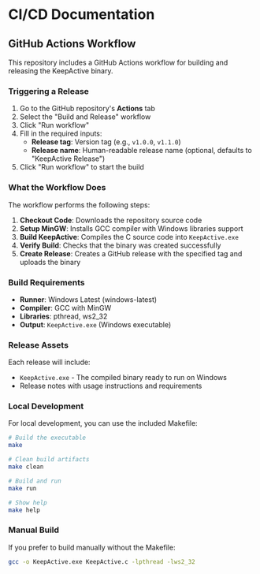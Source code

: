 # CI/CD Documentation

## GitHub Actions Workflow

This repository includes a GitHub Actions workflow for building and releasing the KeepActive binary.

### Triggering a Release

1. Go to the GitHub repository's **Actions** tab
2. Select the "Build and Release" workflow
3. Click "Run workflow"
4. Fill in the required inputs:
   - **Release tag**: Version tag (e.g., `v1.0.0`, `v1.1.0`)
   - **Release name**: Human-readable release name (optional, defaults to "KeepActive Release")
5. Click "Run workflow" to start the build

### What the Workflow Does

The workflow performs the following steps:

1. **Checkout Code**: Downloads the repository source code
2. **Setup MinGW**: Installs GCC compiler with Windows libraries support
3. **Build KeepActive**: Compiles the C source code into `KeepActive.exe`
4. **Verify Build**: Checks that the binary was created successfully
5. **Create Release**: Creates a GitHub release with the specified tag and uploads the binary

### Build Requirements

- **Runner**: Windows Latest (windows-latest)
- **Compiler**: GCC with MinGW
- **Libraries**: pthread, ws2_32
- **Output**: `KeepActive.exe` (Windows executable)

### Release Assets

Each release will include:
- `KeepActive.exe` - The compiled binary ready to run on Windows
- Release notes with usage instructions and requirements

### Local Development

For local development, you can use the included Makefile:

```bash
# Build the executable
make

# Clean build artifacts
make clean

# Build and run
make run

# Show help
make help
```

### Manual Build

If you prefer to build manually without the Makefile:

```bash
gcc -o KeepActive.exe KeepActive.c -lpthread -lws2_32
```